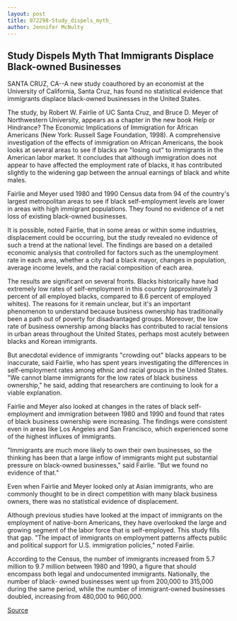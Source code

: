 ```yaml
---
layout: post
title: 072298-Study_dispels_myth_
author: Jennifer McNulty
---
```


## Study Dispels Myth That Immigrants Displace Black-owned Businesses

SANTA CRUZ, CA--A new study coauthored by an economist at the University of California, Santa Cruz, has found no statistical evidence that immigrants displace black-owned businesses in the United States.

The study, by Robert W. Fairlie of UC Santa Cruz, and Bruce D. Meyer of Northwestern University, appears as a chapter in the new book Help or Hindrance? The Economic Implications of Immigration for African Americans (New York: Russell Sage Foundation, 1998). A comprehensive investigation of the effects of immigration on African Americans, the book looks at several areas to see if blacks are "losing out" to immigrants in the American labor market. It concludes that although immigration does not appear to have affected the employment rate of blacks, it has contributed slightly to the widening gap between the annual earnings of black and white males.

Fairlie and Meyer used 1980 and 1990 Census data from 94 of the country's largest metropolitan areas to see if black self-employment levels are lower in areas with high immigrant populations. They found no evidence of a net loss of existing black-owned businesses.

It is possible, noted Fairlie, that in some areas or within some industries, displacement could be occurring, but the study revealed no evidence of such a trend at the national level. The findings are based on a detailed economic analysis that controlled for factors such as the unemployment rate in each area, whether a city had a black mayor, changes in population, average income levels, and the racial composition of each area.

The results are significant on several fronts. Blacks historically have had extremely low rates of self-employment in this country (approximately 3 percent of all employed blacks, compared to 8.6 percent of employed whites). The reasons for it remain unclear, but it's an important phenomenon to understand because business ownership has traditionally been a path out of poverty for disadvantaged groups. Moreover, the low rate of business ownership among blacks has contributed to racial tensions in urban areas throughout the United States, perhaps most acutely between blacks and Korean immigrants.

But anecdotal evidence of immigrants "crowding out" blacks appears to be inaccurate, said Fairlie, who has spent years investigating the differences in self-employment rates among ethnic and racial groups in the United States. "We cannot blame immigrants for the low rates of black business ownership," he said, adding that researchers are continuing to look for a viable explanation.

Fairlie and Meyer also looked at changes in the rates of black self- employment and immigration between 1980 and 1990 and found that rates of black business ownership were increasing. The findings were consistent even in areas like Los Angeles and San Francisco, which experienced some of the highest influxes of immigrants.

"Immigrants are much more likely to own their own businesses, so the thinking has been that a large inflow of immigrants might put substantial pressure on black-owned businesses," said Fairlie. "But we found no evidence of that."

Even when Fairlie and Meyer looked only at Asian immigrants, who are commonly thought to be in direct competition with many black business owners, there was no statistical evidence of displacement.

Although previous studies have looked at the impact of immigrants on the employment of native-born Americans, they have overlooked the large and growing segment of the labor force that is self-employed. This study fills that gap. "The impact of immigrants on employment patterns affects public and political support for U.S. immigration policies," noted Fairlie.

According to the Census, the number of immigrants increased from 5.7 million to 9.7 million between 1980 and 1990, a figure that should encompass both legal and undocumented immigrants. Nationally, the number of black- owned businesses went up from 200,000 to 315,000 during the same period, while the number of immigrant-owned businesses doubled, increasing from 480,000 to 960,000.

[Source](http://www1.ucsc.edu/news_events/press_releases/archive/98-99/07-98/072298-Study_dispels_myth_.html "Permalink to 072298-Study_dispels_myth_")